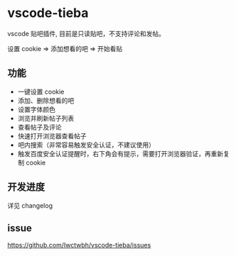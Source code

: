 # vscode-tieba

vscode 贴吧插件, 目前是只读贴吧，不支持评论和发帖。

设置 cookie => 添加想看的吧 => 开始看贴

## 功能

- 一键设置 cookie
- 添加、删除想看的吧
- 设置字体颜色
- 浏览并刷新帖子列表
- 查看帖子及评论
- 快速打开浏览器查看帖子
- 吧内搜索（非常容易触发安全认证，不建议使用）
- 触发百度安全认证提醒时，右下角会有提示，需要打开浏览器验证，再重新复制 cookie

## 开发进度

详见 changelog

## issue

https://github.com/Iwctwbh/vscode-tieba/issues
